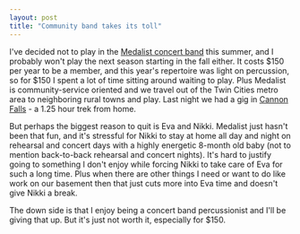 ```yaml
---
layout: post
title: "Community band takes its toll"
---
```


<p>I've decided not to play in the <a href="http://www.medalistband.com" target="_blank">Medalist concert band</a> this summer, and I probably won't play the next season starting in the fall either.  It costs $150 per year to be a member, and this year's repertoire was light on percussion, so for $150 I spent a lot of time sitting around waiting to play.  Plus Medalist is community-service oriented and we travel out of the Twin Cities metro area to neighboring rural towns and play.  Last night we had a gig in <a href="http://maps.google.com/maps?f=q&amp;hl=en&amp;q=cannon+falls,+mn&amp;om=1" target="_blank">Cannon Falls</a> - a 1.25 hour trek from home.  </p>
  
<p>But perhaps the biggest reason to quit is Eva and Nikki.  Medalist just hasn't been that fun, and it's stressful for Nikki to stay at home all day and night on rehearsal and concert days with a highly energetic 8-month old baby (not to mention back-to-back rehearsal and concert nights).  It's hard to justify going to something I don't enjoy while forcing Nikki to take care of Eva for such a long time.  Plus when there are other things I need or want to do like work on our basement then that just cuts more into Eva time and doesn't give Nikki a break.</p>
  
<p>The down side is that I enjoy being a concert band percussionist and I'll be giving that up.  But it's just not worth it, especially for $150.  </p>
 
